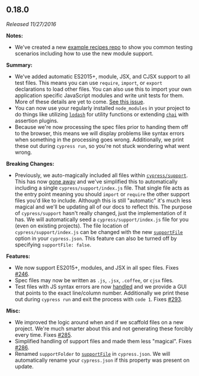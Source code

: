 ## 0.18.0

_Released 11/27/2016_

**Notes:**

- We've created a new
  [example recipes repo](https://github.com/cypress-io/cypress-example-recipes)
  to show you common testing scenarios including how to use the new module
  support.

**Summary:**

- We've added automatic ES2015+, module, JSX, and CJSX support to all test
  files. This means you can use `require`, `import`, or `export` declarations to
  load other files. You can also use this to import your own application
  specific JavaScript modules and write unit tests for them. More of these
  details are yet to come.
  [See this issue](https://github.com/cypress-io/cypress/issues/318).
- You can now use your regularly installed `node_modules` in your project to do
  things like utilizing [`lodash`](https://lodash.com/) for utility functions or
  extending [`chai`](http://www.chaijs.com/) with assertion plugins.
- Because we're now processing the spec files prior to handing them off to the
  browser, this means we will display problems like syntax errors when something
  in the processing goes wrong. Additionally, we print these out during
  `cypress run`, so you're not stuck wondering what went wrong.

**Breaking Changes:**

- Previously, we auto-magically included all files within
  [`cypress/support`](/guides/core-concepts/writing-and-organizing-tests#Folder-Structure).
  This has now [gone away](/guides/references/error-messages) and we've
  simplified this to automatically including a single `cypress/support/index.js`
  file. That single file acts as the entry point meaning you should `import` or
  `require` the other support files you'd like to include. Although this is
  still "automatic" it's much less magical and we'll be updating all of our docs
  to reflect this. The purpose of `cypress/support` hasn't really changed, just
  the implementation of it has. We will automatically seed a
  `cypress/support/index.js` file for you (even on existing projects). The file
  location of `cypress/support/index.js` can be changed with the new
  [`supportFile`](/guides/references/configuration#Folders-Files) option in your
  `cypress.json`. This feature can also be turned off by specifying
  `supportFile: false`.

**Features:**

- We now support ES2015+, modules, and JSX in all spec files. Fixes
  [#246](https://github.com/cypress-io/cypress/issues/246).
- Spec files may now be written as `.js`, `.jsx`, `.coffee`, or `cjsx` files.
- Test files with JS syntax errors are now
  [handled](/guides/references/error-messages) and we provide a GUI that points
  to the exact line/column number. Additionally we print these out during
  `cypress run` and exit the process with `code 1`. Fixes
  [#293](https://github.com/cypress-io/cypress/issues/293).

**Misc:**

- We improved the logic around when and if we scaffold files on a new project.
  We're much smarter about this and not generating these forcibly every time.
  Fixes [#285](https://github.com/cypress-io/cypress/issues/285).
- Simplified handling of support files and made them less "magical". Fixes
  [#286](https://github.com/cypress-io/cypress/issues/286).
- Renamed `supportFolder` to
  [`supportFile`](/guides/references/configuration#Folders-Files) in
  `cypress.json`. We will automatically rename your `cypress.json` if this
  property was present on update.

